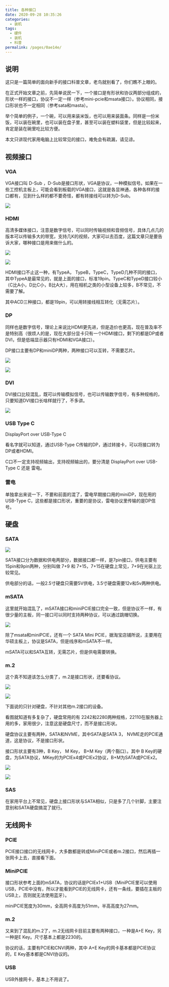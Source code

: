 ```yaml
---
title: 各种接口
date: 2020-09-28 10:35:26
categories:
  - 装机
tags:
  - 硬件
  - 装机
  - 科普
permalink: /pages/0ae14e/
---
```


## 说明

这只是一篇简单的面向新手的接口科普文章，老鸟就别看了，你们瞧不上眼的。

在正式开始文章之前，先简单说民一下，一个接口是有形状和协议两部分组成的，形状一样的接口，协议不一定一样（参考mini-pcie和msata接口）。协议相同，接口形状也不一定相同（参考sata和masta）。

举个简单的例子，一个碗，可以用来装米饭，也可以用来装面条。同样是一份米饭，可以装在碗里，也可以装在盘子里，甚至可以装在塑料袋里，但是比较起来，肯定是装在碗里吃比较方便。

本文只讲现代家用电脑上比较常见的接口，难免会有疏漏，请见谅。

## 视频接口

### VGA

VGA接口叫 D-Sub ，D-Sub是接口形状，VGA是协议，一种模拟信号。如果在一些工控机主板上，可能会看到板载的VGA接口，这就是各显神通，各种各样的接口都有，见到什么样的都不要奇怪，都有转接线可以转为D-Sub。

![](https://file.sm9.top/item/5f713b95160a154a67f7f70e.png)

### HDMI

高清多媒体接口，注意是数字信号，可以同时传输视频和音频信号，具体几点几的版本可以传输多大的带宽，支持几K的视频，大家可以去百度，这篇文章只是要告诉大家，哪种接口是用来做什么的。

![](https://file.sm9.top/item/5f713b95160a154a67f7f712.png)

![](https://file.sm9.top/item/5f713b95160a154a67f7f708.png)

HDMI接口不止这一种，有TypeA， TypeB，TypeC，TypeD几种不同的接口，其中TypeA是最常见的，就是上面的接口，标准19pin。TypeC和TypeD接口较小（C比A小，D比C小，B比A大），用在相机之类的小型设备上较多，B不常见，不需要了解。

其中ACD三种接口，都是19pin，可以用转接线相互转化（无需芯片）。

### DP

同样也是数字信号，理论上来说比HDMI更先进，但是造价也更高，现在普及率不是特别高（很烦人的是，现在大部分显卡只有一个HDMI接口，剩下的都是DP或者DVI，但是低端显示器只有HDMI和VGA接口）。

DP接口主要有DP和miniDP两种，两种接口可以互转，不需要芯片。

![](https://file.sm9.top/item/5f713c04160a154a67f81717.png)

![](https://file.sm9.top/item/5f713c04160a154a67f8171a.png)

### DVI

DVI接口比较混乱，既可以传输模拟信号，也可以传输数字信号，有多种规格的，只要知道DVI接口长啥样就行了，不多讲。

![](https://file.sm9.top/item/5f713c2e160a154a67f8241c.png)

### USB Type C

DisplayPort over USB-Type C

看名字就可以知道，通过USB-Type C传输的DP，通过转接卡，可以将接口转为DP或者HDMI。

C口不一定支持视频输出，支持视频输出的，要分清是 DisplayPort over USB-Type C 还是 雷电。

### 雷电

单独拿出来说一下，不要和前面的混了，雷电早期接口用的miniDP，现在用的 USB-Type C，这些都是接口形状，重要的是协议，雷电协议里传输的是DP信号。

## 硬盘

### SATA

![](https://file.sm9.top/item/5f713c5b160a154a67f8330a.png)

SATA接口分为数据和供电两部分，数据接口都一样，是7pin接口，供电主要有15pin和9pin两种，分别叫做 7+9 和 7+15，7+15在硬盘上常见，7+9在光驱上比较常见。

供电部分的话，一般2.5寸硬盘只需要5V供电，3.5寸硬盘需要12v和5v两种供电。

### mSATA

这里就开始混乱了，mSATA接口和miniPCIE接口完全一致，但是协议不一样，有很少量的主板，同一接口可以同时支持两种协议，可以通过跳帽切换。

![](https://file.sm9.top/item/5f713c5b160a154a67f8330c.png)

除了msata和miniPCIE，还有一个 SATA Mini PCIE，据淘宝店铺所说，主要用在华硕主板上，协议是SATA，但是线序和mSATA不一样。

mSATA可以和SATA互转，无需芯片，但是供电需要转换。

### m.2

这个真不知道该怎么分类了，m.2是接口形状，还要看协议。

![](https://file.sm9.top/item/5f713c84160a154a67f83fdb.png)

![](https://file.sm9.top/item/5f713c84160a154a67f83fdd.png)

下面说的只针对硬盘，不针对其他m.2接口的设备。

看图就知道有多复杂了，硬盘常用的有 2242和2280两种规格，22110在服务器上用的多，家用很少，注意这是硬盘尺寸，而不是接口形状。

硬盘协议主要有两种，SATA和NVME，其中SATA是SATA 3， NVME走的PCIE通道，这是协议，不是接口形状。

接口形状主要有3种，B Key， M Key， B+M Key（两个豁口）。其中 B Key的硬盘，为SATA协议，MKey的为PCIEx4或PCIEx2协议，B+M为SATA或PCIEx2。

![](https://file.sm9.top/item/5f713cbc160a154a67f8514c.png)

![](https://file.sm9.top/item/5f713cbc160a154a67f85151.png)

### SAS

在家用平台上不常见，硬盘上接口形状与SATA相似，只是多了几个针脚，主要注意别和SATA硬盘搞混了就行。

## 无线网卡

### PCIE

PCIE接口接口的无线网卡，大多数都是转成MiniPCIE或者m.2接口，然后再插一张网卡上去，直接看下面。

### MiniPCIE

接口形状参考上面的mSATA，协议的话是PCIEx1+USB（MiniPCIE里可以使用USB，PCIE中没有，所以才能看到PCIE的无线网卡，还有一条线，要插在主板的USB上，否则就无法使用蓝牙）。

miniPCIE宽度为30mm，全高网卡高度为51mm，半高高度为27mm。

### m.2

又来到了混乱的m.2了，m.2无线网卡目前主要有两种接口，一种是A+E Key，另一种是E Key。尺寸基本上都是2230的。

协议的话，主要有PCIE和CNVI两种，其中 A+E Key的网卡基本都是PCIE协议的，E Key基本都是CNVI协议的。

### USB

USB外接网卡，基本上不用说了。